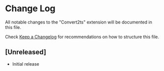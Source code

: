 # Change Log

All notable changes to the "Convert2ts" extension will be documented in this file.

Check [Keep a Changelog](http://keepachangelog.com/) for recommendations on how to structure this file.

## [Unreleased]

- Initial release